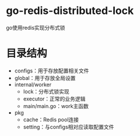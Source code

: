 # go-redis-distributed-lock
go使用redis实现分布式锁

# 目录结构
- configs：用于存放配置相关文件
- global：用于存放全局设置
- internal/worker
    - lock：分布式锁实现
    - executor：正常的业务逻辑
    - main/main.go：work主函数
- pkg
    - cache：Redis pool连接
    - setting：与configs相对应读取配置文件